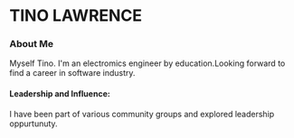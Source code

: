 # TINO LAWRENCE

### About Me
Myself Tino. I'm an electromics engineer by education.Looking forward to find a career in software industry.


#### Leadership and Influence:
I have been part of various community groups and explored leadership oppurtunuty.
